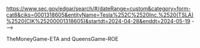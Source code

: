 https://www.sec.gov/edgar/search/#/dateRange=custom&category=form-cat8&ciks=0001318605&entityName=Tesla%252C%2520Inc.%2520(TSLA)%2520(CIK%25200001318605)&startdt=2024-04-28&enddt=2024-05-19
--->

TheMoneyGame-ETA and QueensGame-ROE
